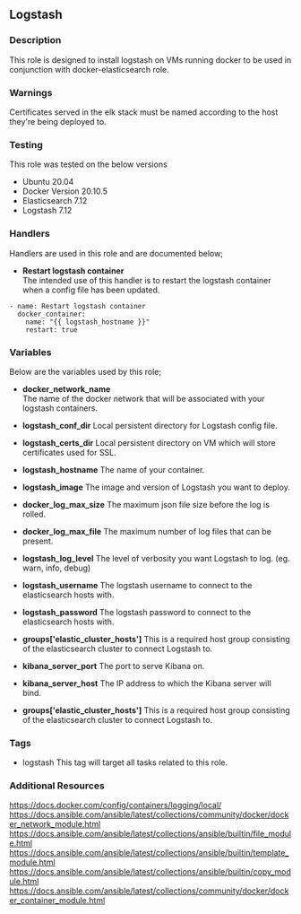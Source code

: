 ## Logstash
### Description
This role is designed to install logstash on VMs running docker to be used in conjunction with docker-elasticsearch role.

### Warnings
Certificates served in the elk stack must be named according to the host they're being deployed to.

### Testing
This role was tested on the below versions
- Ubuntu 20.04
- Docker Version 20.10.5
- Elasticsearch 7.12
- Logstash 7.12

### Handlers
Handlers are used in this role and are documented below;

- **Restart logstash container**  
The intended use of this handler is to restart the logstash container when a config file has been updated.  

```
- name: Restart logstash container
  docker_container:
    name: "{{ logstash_hostname }}"
    restart: true
```

### Variables
Below are the variables used by this role;  

- **docker_network_name**  
The name of the docker network that will be associated with your logstash containers.

- **logstash_conf_dir**
Local persistent directory for Logstash config file.

- **logstash_certs_dir**
Local persistent directory on VM which will store certificates used for SSL.

- **logstash_hostname**
The name of your container.

- **logstash_image**
The image and version of Logstash you want to deploy.

- **docker_log_max_size**
The maximum json file size before the log is rolled.

- **docker_log_max_file**
The maximum number of log files that can be present.

- **logstash_log_level**
The level of verbosity you want Logstash to log. (eg. warn, info, debug)

- **logstash_username**
The logstash username to connect to the elasticsearch hosts with.

- **logstash_password**
The logstash password to connect to the elasticsearch hosts with.

- **groups['elastic_cluster_hosts']**
This is a required host group consisting of the elasticsearch cluster to connect Logstash to.

- **kibana_server_port**
The port to serve Kibana on.

- **kibana_server_host**
The IP address to which the Kibana server will bind.

- **groups['elastic_cluster_hosts']**
This is a required host group consisting of the elasticsearch cluster to connect Logstash to.

### Tags
- logstash
This tag will target all tasks related to this role.

### Additional Resources
https://docs.docker.com/config/containers/logging/local/
https://docs.ansible.com/ansible/latest/collections/community/docker/docker_network_module.html
https://docs.ansible.com/ansible/latest/collections/ansible/builtin/file_module.html
https://docs.ansible.com/ansible/latest/collections/ansible/builtin/template_module.html
https://docs.ansible.com/ansible/latest/collections/ansible/builtin/copy_module.html
https://docs.ansible.com/ansible/latest/collections/community/docker/docker_container_module.html